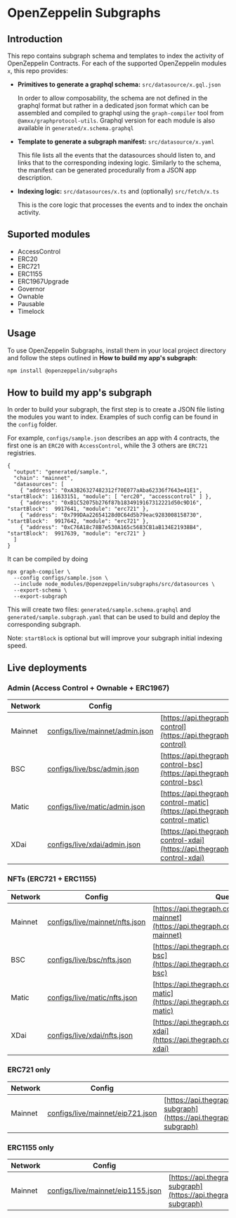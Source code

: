 # OpenZeppelin Subgraphs

## Introduction

This repo contains subgraph schema and templates to index the activity of OpenZeppelin Contracts. For each of the supported OpenZeppelin modules `x`, this repo provides:

- **Primitives to generate a graphql schema:** `src/datasource/x.gql.json`

  In order to allow composability, the schema are not defined in the graphql format but rather in a dedicated json format which can be assembled and compiled to graphql using the `graph-compiler` tool from `@amxx/graphprotocol-utils`. Graphql version for each module is also available in `generated/x.schema.graphql`

- **Template to generate a subgraph manifest:** `src/datasource/x.yaml`

  This file lists all the events that the datasources should listen to, and links that to the corresponding indexing logic. Similarly to the schema, the manifest can be generated procedurally from a JSON app description.

- **Indexing logic:** `src/datasources/x.ts` and (optionally) `src/fetch/x.ts`

  This is the core logic that processes the events and to index the onchain activity.

## Suported modules

- AccessControl
- ERC20
- ERC721
- ERC1155
- ERC1967Upgrade
- Governor
- Ownable
- Pausable
- Timelock

<!--
PaymentSplitter
ERC20Snapshot
ERC20Votes
ERC777
Escrow
-->

## Usage

To use OpenZeppelin Subgraphs, install them in your local project directory and follow the steps outlined in __How to build my app's subgraph__:

```sh
npm install @openzeppelin/subgraphs
```

## How to build my app's subgraph

In order to build your subgraph, the first step is to create a JSON file listing the modules you want to index. Examples of such config can be found in the `config` folder.

For example, `configs/sample.json` describes an app with 4 contracts, the first one is an `ERC20` with `AccessControl`, while the 3 others are `ERC721` registries.

```
{
  "output": "generated/sample.",
  "chain": "mainnet",
  "datasources": [
    { "address": "0xA3B26327482312f70E077aAba62336f7643e41E1", "startBlock": 11633151, "module": [ "erc20", "accesscontrol" ] },
    { "address": "0xB1C52075b276f87b1834919167312221d50c9D16", "startBlock":  9917641, "module": "erc721" },
    { "address": "0x799DAa22654128d0C64d5b79eac9283008158730", "startBlock":  9917642, "module": "erc721" },
    { "address": "0xC76A18c78B7e530A165c5683CB1aB134E21938B4", "startBlock":  9917639, "module": "erc721" }
  ]
}
```

It can be compiled by doing

```
npx graph-compiler \
  --config configs/sample.json \
  --include node_modules/@openzeppelin/subgraphs/src/datasources \
  --export-schema \
  --export-subgraph
```

This will create two files: `generated/sample.schema.graphql` and `generated/sample.subgraph.yaml` that can be used to build and deploy the corresponding subgraph.

Note: `startBlock` is optional but will improve your subgraph initial indexing speed.


## Live deployments

### Admin (Access Control + Ownable + ERC1967)

| Network | Config                                                                 | Queries (HTTP)                                                                                                                         | Subscriptions (WS)                                                                                                                 |
|---------|------------------------------------------------------------------------|----------------------------------------------------------------------------------------------------------------------------------------|------------------------------------------------------------------------------------------------------------------------------------|
| Mainnet | [configs/live/mainnet/admin.json](configs/live/mainnet/admin.json)     | [https://api.thegraph.com/subgraphs/name/amxx/access-control](https://api.thegraph.com/subgraphs/name/amxx/access-control)             | [wss://api.thegraph.com/subgraphs/name/amxx/access-control](wss://api.thegraph.com/subgraphs/name/amxx/access-control)             |
| BSC     | [configs/live/bsc/admin.json](configs/live/bsc/admin.json)             | [https://api.thegraph.com/subgraphs/name/amxx/access-control-bsc](https://api.thegraph.com/subgraphs/name/amxx/access-control-bsc)     | [wss://api.thegraph.com/subgraphs/name/amxx/access-control-bsc](wss://api.thegraph.com/subgraphs/name/amxx/access-control-bsc)     |
| Matic   | [configs/live/matic/admin.json](configs/live/matic/admin.json)         | [https://api.thegraph.com/subgraphs/name/amxx/access-control-matic](https://api.thegraph.com/subgraphs/name/amxx/access-control-matic) | [wss://api.thegraph.com/subgraphs/name/amxx/access-control-matic](wss://api.thegraph.com/subgraphs/name/amxx/access-control-matic) |
| XDai    | [configs/live/xdai/admin.json](configs/live/xdai/admin.json)           | [https://api.thegraph.com/subgraphs/name/amxx/access-control-xdai](https://api.thegraph.com/subgraphs/name/amxx/access-control-xdai)   | [wss://api.thegraph.com/subgraphs/name/amxx/access-control-xdai](wss://api.thegraph.com/subgraphs/name/amxx/access-control-xdai)   |

### NFTs (ERC721 + ERC1155)

| Network | Config                                                                 | Queries (HTTP)                                                                                                                         | Subscriptions (WS)                                                                                                                 |
|---------|------------------------------------------------------------------------|----------------------------------------------------------------------------------------------------------------------------------------|------------------------------------------------------------------------------------------------------------------------------------|
| Mainnet | [configs/live/mainnet/nfts.json](configs/live/mainnet/nfts.json)       | [https://api.thegraph.com/subgraphs/name/amxx/nft-mainnet](https://api.thegraph.com/subgraphs/name/amxx/nft-mainnet)                   | [wss://api.thegraph.com/subgraphs/name/amxx/nft-mainnet](wss://api.thegraph.com/subgraphs/name/amxx/nft-mainnet)                   |
| BSC     | [configs/live/bsc/nfts.json](configs/live/bsc/nfts.json)               | [https://api.thegraph.com/subgraphs/name/amxx/nft-bsc](https://api.thegraph.com/subgraphs/name/amxx/nft-bsc)                           | [wss://api.thegraph.com/subgraphs/name/amxx/nft-bsc](wss://api.thegraph.com/subgraphs/name/amxx/nft-bsc)                           |
| Matic   | [configs/live/matic/nfts.json](configs/live/matic/nfts.json)           | [https://api.thegraph.com/subgraphs/name/amxx/nft-matic](https://api.thegraph.com/subgraphs/name/amxx/nft-matic)                       | [wss://api.thegraph.com/subgraphs/name/amxx/nft-matic](wss://api.thegraph.com/subgraphs/name/amxx/nft-matic)                       |
| XDai    | [configs/live/xdai/nfts.json](configs/live/xdai/nfts.json)             | [https://api.thegraph.com/subgraphs/name/amxx/nft-xdai](https://api.thegraph.com/subgraphs/name/amxx/nft-xdai)                         | [wss://api.thegraph.com/subgraphs/name/amxx/nft-xdai](wss://api.thegraph.com/subgraphs/name/amxx/nft-xdai)                         |

### ERC721 only

| Network | Config                                                                 | Queries (HTTP)                                                                                                                         | Subscriptions (WS)                                                                                                                 |
|---------|------------------------------------------------------------------------|----------------------------------------------------------------------------------------------------------------------------------------|------------------------------------------------------------------------------------------------------------------------------------|
| Mainnet | [configs/live/mainnet/eip721.json](configs/live/mainnet/eip721.json)   | [https://api.thegraph.com/subgraphs/name/amxx/eip721-subgraph](https://api.thegraph.com/subgraphs/name/amxx/eip721-subgraph)           | [wss://api.thegraph.com/subgraphs/name/amxx/eip721-subgraph](wss://api.thegraph.com/subgraphs/name/amxx/eip721-subgraph)           |

### ERC1155 only

| Network | Config                                                                 | Queries (HTTP)                                                                                                                         | Subscriptions (WS)                                                                                                                 |
|---------|------------------------------------------------------------------------|----------------------------------------------------------------------------------------------------------------------------------------|------------------------------------------------------------------------------------------------------------------------------------|
| Mainnet | [configs/live/mainnet/eip1155.json](configs/live/mainnet/eip1155.json) | [https://api.thegraph.com/subgraphs/name/amxx/eip1155-subgraph](https://api.thegraph.com/subgraphs/name/amxx/eip1155-subgraph)         | [wss://api.thegraph.com/subgraphs/name/amxx/eip1155-subgraph](wss://api.thegraph.com/subgraphs/name/amxx/eip1155-subgraph)         |

